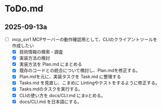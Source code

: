 # ToDo.md

## 2025-09-13a

- [ ] mcp_svr1 MCPサーバーの動作確認用として、CLIのクライアントツールを作成したい
  - [x] 技術情報の検索・調査
  - [x] 実装方法の検討
  - [x] 実装方法を Plan.md にまとめる
  - [x] 既存のコードとの統合について検討し、Plan.mdを修正する。
  - [x] Plan.mdを元に、実装タスクを Task.md に整理する
  - [x] Tasks.md を見直し、こまめに Lintingやテストをするように修正する。
  - [x] Tasks.mdのタスクを実行する。
  - [x] CLIの使い方を docs/CLI.md にまoとめる。
  - [x] docs/CLI.md を日本語にする。
